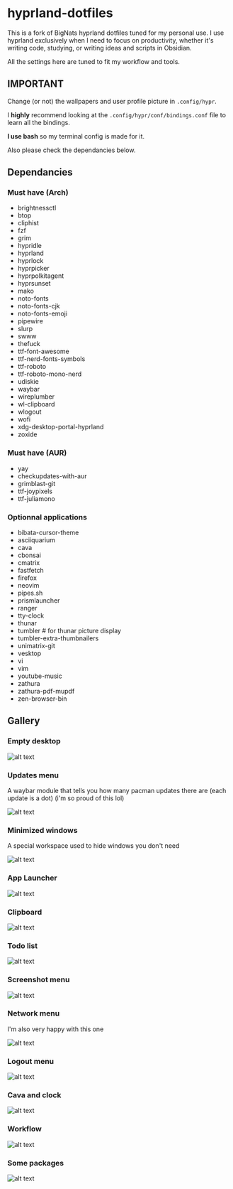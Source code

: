 # hyprland-dotfiles

This is a fork of BigNats hyprland dotfiles tuned for my personal use. I use hyprland exclusively when I need to focus on productivity, whether it's writing code, studying, or writing ideas and scripts in Obsidian.

All the settings here are tuned to fit my workflow and tools.

## IMPORTANT

Change (or not) the wallpapers and user profile picture in `.config/hypr`.

I **highly** recommend looking at the `.config/hypr/conf/bindings.conf` file to learn all the bindings.

**I use bash** so my terminal config is made for it.

Also please check the dependancies below.

## Dependancies

### Must have (Arch)

- brightnessctl
- btop
- cliphist
- fzf
- grim
- hypridle
- hyprland
- hyprlock
- hyprpicker
- hyprpolkitagent
- hyprsunset
- mako
- noto-fonts
- noto-fonts-cjk
- noto-fonts-emoji
- pipewire
- slurp
- swww
- thefuck
- ttf-font-awesome
- ttf-nerd-fonts-symbols
- ttf-roboto
- ttf-roboto-mono-nerd
- udiskie
- waybar
- wireplumber
- wl-clipboard
- wlogout
- wofi
- xdg-desktop-portal-hyprland
- zoxide

### Must have (AUR)

- yay
- checkupdates-with-aur
- grimblast-git
- ttf-joypixels
- ttf-juliamono

### Optionnal applications

- bibata-cursor-theme
- asciiquarium
- cava
- cbonsai
- cmatrix
- fastfetch
- firefox
- neovim
- pipes.sh
- prismlauncher
- ranger
- tty-clock
- thunar
- tumbler # for thunar picture display
- tumbler-extra-thumbnailers
- unimatrix-git
- vesktop
- vi
- vim
- youtube-music
- zathura
- zathura-pdf-mupdf
- zen-browser-bin

## Gallery

### Empty desktop

![alt text](https://github.com/NathanGros/BigNats-hyprland-dotfiles/blob/main/beige_mono/gallery/empty_desktop.png)

### Updates menu

A waybar module that tells you how many pacman updates there are (each update is a dot) (i'm so proud of this lol)

![alt text](https://github.com/NathanGros/BigNats-hyprland-dotfiles/blob/main/beige_mono/gallery/update.png)

### Minimized windows

A special workspace used to hide windows you don't need

![alt text](https://github.com/NathanGros/BigNats-hyprland-dotfiles/blob/main/beige_mono/gallery/minimized_windows.png)

### App Launcher

![alt text](https://github.com/NathanGros/BigNats-hyprland-dotfiles/blob/main/beige_mono/gallery/app_menu.png)

### Clipboard

![alt text](https://github.com/NathanGros/BigNats-hyprland-dotfiles/blob/main/beige_mono/gallery/clipboard_menu.png)

### Todo list

![alt text](https://github.com/NathanGros/BigNats-hyprland-dotfiles/blob/main/beige_mono/gallery/todo_list.png)

### Screenshot menu

![alt text](https://github.com/NathanGros/BigNats-hyprland-dotfiles/blob/main/beige_mono/gallery/screenshot_menu.png)

### Network menu

I'm also very happy with this one

![alt text](https://github.com/NathanGros/BigNats-hyprland-dotfiles/blob/main/beige_mono/gallery/network_menu.png)

### Logout menu

![alt text](https://github.com/NathanGros/BigNats-hyprland-dotfiles/blob/main/beige_mono/gallery/logout.png)

### Cava and clock

![alt text](https://github.com/NathanGros/BigNats-hyprland-dotfiles/blob/main/beige_mono/gallery/cava_and_clock.png)

### Workflow

![alt text](https://github.com/NathanGros/BigNats-hyprland-dotfiles/blob/main/beige_mono/gallery/editor.png)

### Some packages

![alt text](https://github.com/NathanGros/BigNats-hyprland-dotfiles/blob/main/beige_mono/gallery/fun_packages.png)
